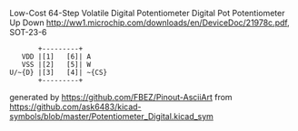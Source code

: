 Low-Cost 64-Step Volatile Digital Potentiometer
Digital Pot Potentiometer Up Down
http://ww1.microchip.com/downloads/en/DeviceDoc/21978c.pdf, SOT-23-6


	       +---------+
	   VDD |[1]   [6]| A
	   VSS |[2]   [5]| W
	U/~{D} |[3]   [4]| ~{CS}
	       +---------+


generated by https://github.com/FBEZ/Pinout-AsciiArt from https://github.com/ask6483/kicad-symbols/blob/master/Potentiometer_Digital.kicad_sym